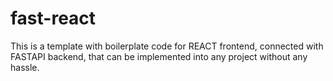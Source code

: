 # fast-react
This is a template with boilerplate code for REACT frontend, connected with FASTAPI backend, that can be implemented into any project without any hassle.
